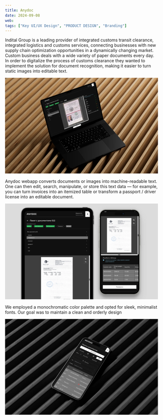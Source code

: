 ```yaml
---
title: Anydoc
date: 2024-09-08
web: 
tags: ["Key UI/UX Design", "PRODUCT DESIGN", "Branding"]
---
```


Indital Group is a leading provider of integrated customs transit clearance, integrated logistics and customs services, connecting businesses with new supply chain optimization opportunities in a dynamically changing market. Custom business deals with a wide variety of paper documents every day. In order to digitalize the process of customs clearance they wanted to implement the solution for document recognition, making it easier to turn static images into editable text.

![anydoc-case-1@2x](./anydoc-case-1@2x.webp)

Anydoc webapp converts documents or images into machine-readable text. One can then edit, search, manipulate, or store this text data — for example, you can turn invoices into an itemized table or transform a passport / driver license into an editable document.

![anydoc-case-3@2x](./anydoc-case-3@2x.webp)

We employed a monochromatic color palette and opted for sleek, minimalist fonts. Our goal was to maintain a clean and orderly design

![anydoc-case-5@2x](./anydoc-case-5@2x.webp)

